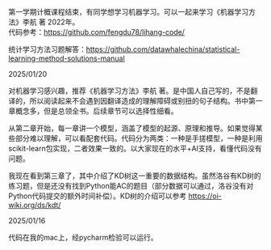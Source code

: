 第一学期计概课程结束，有同学想学习机器学习。可以一起来学习《机器学习方法》李航 著 2022年。  
代码参考：https://github.com/fengdu78/lihang-code/

统计学习方法习题解答：https://github.com/datawhalechina/statistical-learning-method-solutions-manual



2025/01/20 

对机器学习感兴趣，推荐《机器学习方法》李航 著。是中国人自己写的，不是翻译的，所以阅读起来不会遇到因翻译造成的理解障碍或别扭的句子结构。书中第一章概念多，但是总领全书。后续章节可以选择性细看。

从第二章开始，每一章讲一个模型，涵盖了模型的起源、原理和推导。如果觉得某些部分难以理解，可以看配套代码。代码分为两类：一种是手搓模型，一种是利用scikit-learn包实现，二者效果一致的。以大家现在的水平+AI支持，看懂代码没有问题。

我现在看到第三章了，其中介绍了KD树这一重要的数据结构。虽然洛谷有KD树的练习题，但是还没有找到Python能AC的题目（部分数据可以通过，洛谷没有对Python代码提交的额外时间补偿）。KD树的介绍可以参考 https://oi-wiki.org/ds/kdt/



2025/01/16

代码在我的mac上，经pycharm检验可以运行。
